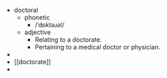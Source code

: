 - doctoral
	- phonetic
		- /ˈdɒktəɹəl/
	- adjective
		- Relating to a doctorate.
		- Pertaining to a medical doctor or physician.
-
- [[doctorate]]
-